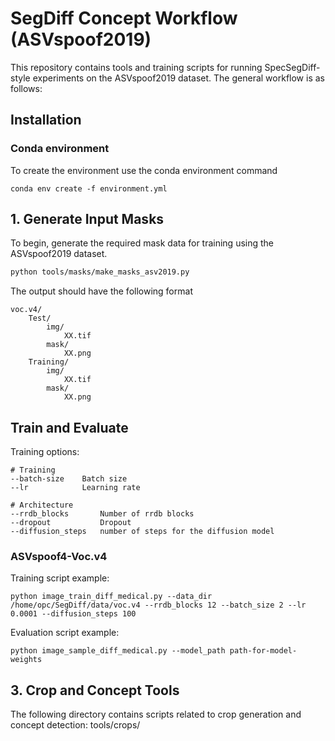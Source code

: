 # SegDiff Concept Workflow (ASVspoof2019)

This repository contains tools and training scripts for running SpecSegDiff-style experiments on the ASVspoof2019 dataset. The general workflow is as follows:

## Installation
### Conda environment
To create the environment use the conda environment command
```
conda env create -f environment.yml
```

## 1. Generate Input Masks

To begin, generate the required mask data for training using the ASVspoof2019 dataset.

```bash
python tools/masks/make_masks_asv2019.py
```
The output should have the following format
```
voc.v4/
    Test/
        img/
            XX.tif
        mask/
            XX.png
    Training/
        img/
            XX.tif
        mask/
            XX.png
```

## Train and Evaluate

Training options:
```
# Training
--batch-size    Batch size
--lr            Learning rate

# Architecture
--rrdb_blocks       Number of rrdb blocks
--dropout           Dropout
--diffusion_steps   number of steps for the diffusion model
```

### ASVspoof4-Voc.v4
Training script example:
```
python image_train_diff_medical.py --data_dir /home/opc/SegDiff/data/voc.v4 --rrdb_blocks 12 --batch_size 2 --lr 0.0001 --diffusion_steps 100
```

Evaluation script example:
```
python image_sample_diff_medical.py --model_path path-for-model-weights
```

## 3. Crop and Concept Tools

The following directory contains scripts related to crop generation and concept detection: tools/crops/

